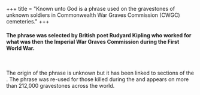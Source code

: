 +++
title = "Known unto God is a phrase used on the gravestones of unknown soldiers in Commonwealth War Graves Commission (CWGC) cemeteries."
+++

#### The phrase was selected by British poet Rudyard Kipling who worked for what was then the Imperial War Graves Commission during the First World War.
<br>

The origin of the phrase is unknown but it has been linked to sections of the . 
The phrase was re-used for those killed during the  and appears on more than 212,000 gravestones across the world.

